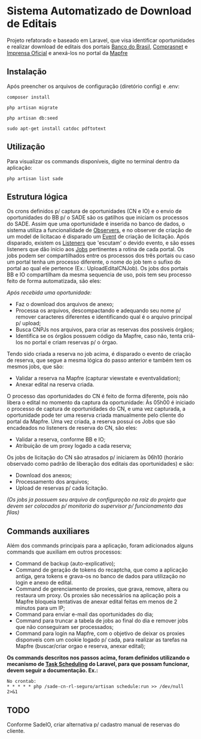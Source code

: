 # Sistema Automatizado de Download de Editais
Projeto refatorado e baseado em Laravel, que visa identificar oportunidades e realizar download de editais dos portais [Banco do Brasil](https://www.licitacoes-e.com.br/), [Comprasnet](http://www.comprasnet.gov.br/) e [Imprensa Oficial](https://www.imprensaoficial.com.br/) e anexá-los no portal da [Mapfre](http://mapfrenegociospublicos.com.br)

## Instalação
Após preencher os arquivos de configuração (diretório config) e .env:
```
composer install
```
```
php artisan migrate
```
```
php artisan db:seed
```
```
sudo apt-get install catdoc pdftotext
```
## Utilização
Para visualizar os commands disponíveis, digite no terminal dentro da aplicação:
```
php artisan list sade
```

## Estrutura lógica
Os crons definidos p/ captura de oportunidades (CN e IO) e o envio de oportunidades do BB p/ o SADE são os gatilhos que iniciam os processos do SADE.
Assim que uma oportunidade é inserida no banco de dados, o sistema utiliza a funcionalidade de [Observers](https://laravel.com/docs/5.6/eloquent#observers), e no observer de criação de um model de licitacao é disparado um [Event](https://laravel.com/docs/5.6/events) de criação de licitação. Após disparado, existem os [Listeners](https://laravel.com/docs/5.6/events#defining-listeners) que 'escutam' o devido evento, e são esses listeners que dão início aos [Jobs](https://laravel.com/docs/5.6/queues) pertinentes a rotina de cada portal.
Os jobs podem ser compartilhados entre os processos dos três portais ou caso um portal tenha um processo diferente, o nome do job tem o sufixo do portal ao qual ele pertence (Ex.: UploadEditalCNJob).
Os jobs dos portais BB e IO compartilham da mesma sequencia de uso, pois tem seu processo feito de forma automatizada, são eles:

_Após recebida uma oportunidade:_
- Faz o download dos arquivos de anexo;
- Processa os arquivos, descompactando e adequando seu nome p/ remover caracteres diferentes e identificando qual é o arquivo principal p/ upload;
- Busca CNPJs nos arquivos, para criar as reservas dos possiveis órgãos;
- Identifica se os órgãos possuem código da Mapfre, caso não, tenta criá-los no portal e criam reservas p/ o órgao.

Tendo sido criada a reserva no job acima, é disparado o evento de criação de reserva, que segue a mesma lógica do passo anterior e também tem os mesmos jobs, que são:
- Validar a reserva na Mapfre (capturar viewstate e eventvalidation);
- Anexar edital na reserva criada.

O processo das oportunidades do CN é feito de forma diferente, pois não libera o edital no momento da captura da oportunidade:
Às 05h00 é iniciado o processo de captura de oportunidades do CN, e uma vez capturada, a oportunidade pode ter uma reserva criada manualmente pelo cliente do portal da Mapfre. Uma vez criada, a reserva possui os Jobs que são encadeados no listeners de reserva do CN, são eles:
- Validar a reserva, conforme BB e IO;
- Atribuição de um proxy logado a cada reserva;

Os jobs de licitação do CN são atrasados p/ iniciarem às 06h10 (horário observado como padrão de liberação dos editais das oportunidades) e são:
- Download dos anexos;
- Processamento dos arquivos;
- Upload de reservas p/ cada licitação.

_(Os jobs ja possuem seu arquivo de configuração na raiz do projeto que devem ser colocados p/ monitoria do supervisor p/ funcionamento das filas)_

## Commands auxiliares
Além dos commands principais para a aplicação, foram adicionados alguns commands que auxiliam em outros processos:
- Command de backup (auto-explicativo);
- Command de geração de tokens do recaptcha, que como a aplicação antiga, gera tokens e grava-os no banco de dados para utilização no login e anexo de edital.
- Command de gerenciamento de proxies, que grava, remove, altera ou restaura um proxy. Os proxies são necessários na aplicação pois a Mapfre bloqueia tentativas de anexar edital feitas em menos de 2 minutos para um IP;
- Command para enviar e-mail das oportunidades do dia;
- Command para truncar a tabela de jobs ao final do dia e remover jobs que não conseguiram ser processados;
- Command para login na Mapfre, com o objetivo de deixar os proxies disponveis com um cookie logado p/ cada, para realizar as tarefas na Mapfre (buscar/criar orgao e reserva, anexar edital);

**Os commands descritos nos passos acima, foram definidos utilizando o mecanismo de [Task Scheduling](https://laravel.com/docs/5.6/scheduling) do Laravel, para que possam funcionar, devem seguir a documentação. Ex.:**
```
No crontab:
* * * * * php /sade-cn-rl-seguro/artisan schedule:run >> /dev/null 2>&1
```

## TODO
Conforme SadeIO, criar alternativa p/ cadastro manual de reservas do cliente.
